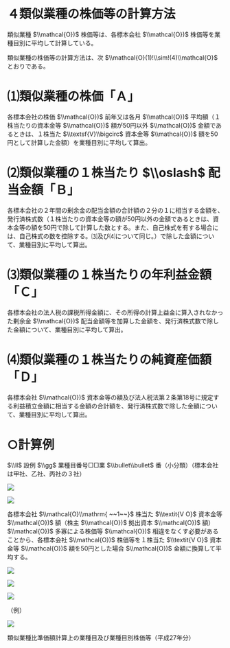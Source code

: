 # ４類似業種の株価等の計算方法

類似業種 $\\mathcal{O})$ 株価等は、各標本会社 $\\mathcal{O})$ 株価等を業種目別に平均して計算している。

類似業種の株価等の計算方法は、次 $\\mathcal{O}(1)!\\sim!(4)\\mathcal{O}$ とおりである。

# ⑴類似業種の株価「Ａ」

各標本会社の株価 $\\mathcal{O})$ 前年又は各月 $\\mathcal{O})$ 平均額（１株当たりの資本金等 $\\mathcal{O})$ 額が50円以外 $\\mathcal{O})$ 金額であるときは、１株当た $\\textsf{V}\\bigcirc$ 資本金等 $\\mathcal{O})$ 額を50円として計算した金額）を業種目別に平均して算出。

# ⑵類似業種の１株当たり $\\oslash$ 配当金額「Ｂ」

各標本会社の２年間の剰余金の配当金額の合計額の２分の１に相当する金額を、発行済株式数（１株当たりの資本金等の額が50円以外の金額であるときは、資本金等の額を50円で除して計算した数とする。また、自己株式を有する場合には、自己株式の数を控除する。⑶及び⑷について同じ。）で除した金額について、業種目別に平均して算出。

# ⑶類似業種の１株当たりの年利益金額「Ｃ」

各標本会社の法人税の課税所得金額に、その所得の計算上益金に算入されなかった剰余金 $\\mathcal{O})$ 配当金額等を加算した金額を、発行済株式数で除した金額について、業種目別に平均して算出。

# ⑷類似業種の１株当たりの純資産価額「Ｄ」

各標本会社 $\\mathcal{O})$ 資本金等の額及び法人税法第２条第18号に規定する利益積立金額に相当する金額の合計額を、発行済株式数で除した金額について、業種目別に平均して算出。

# ○計算例

$\\ll$ 設例 $\\gg$ 業種目番号□□業 $\\bullet\\bullet$ 番（小分類）（標本会社は甲社、乙社、丙社の３社）

![](https://www.nta.go.jp/tmp/c3c6bbb0-012a-4e38-b241-0adb059c6dba/images/fa2805e77501fd10e8c686d3ff42957a3642e7d71fef25ab19172d210624adae.jpg)

![](https://www.nta.go.jp/tmp/c3c6bbb0-012a-4e38-b241-0adb059c6dba/images/b749bf484f388c1b50ed058c37d066e28280d263fdcf81c41e293535993c403f.jpg)

各標本会社 $\\mathcal{O}\\mathrm{ ~~1~~}$ 株当た $\\textit{V O}$ 資本金等 $\\mathcal{O})$ 額（株主 $\\mathcal{O})$ 拠出資本 $\\mathcal{O})$ 額） $\\mathcal{O})$ 多寡による株価等 $\\mathcal{O})$ 相違をなくす必要があることから、各標本会社 $\\mathcal{O})$ 株価等を１株当た $\\textit{V O}$ 資本金等 $\\mathcal{O})$ 額を50円とした場合 $\\mathcal{O})$ 金額に換算して平均する。

![](https://www.nta.go.jp/tmp/c3c6bbb0-012a-4e38-b241-0adb059c6dba/images/4693a56795452fa9e4af64e458c39d802eace705a032143b6e222a6bd481653e.jpg)

![](https://www.nta.go.jp/tmp/c3c6bbb0-012a-4e38-b241-0adb059c6dba/images/189601a9c21a0c91c1122704dffb0ea9f9e5611710002a49a9f17dfc1e1b7807.jpg)

![](https://www.nta.go.jp/tmp/c3c6bbb0-012a-4e38-b241-0adb059c6dba/images/124c9708982f51ae0e99997adb4ee37e5df5a24951f8ac1b66d52344eb413ff4.jpg)

（例）

![](https://www.nta.go.jp/tmp/c3c6bbb0-012a-4e38-b241-0adb059c6dba/images/48bc9e1f22f70a4d8042ba6dfe96f26fbae5624d30c35234033ada6878f95368.jpg)

類似業種比準価額計算上の業種目及び業種目別株価等（平成27年分）